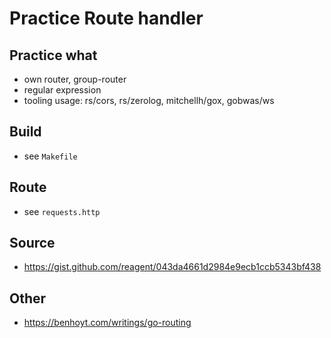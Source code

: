 # Practice Route handler

## Practice what
* own router, group-router
* regular expression
* tooling usage: rs/cors, rs/zerolog, mitchellh/gox, gobwas/ws

## Build
* see `Makefile`

## Route
* see `requests.http`

## Source
* https://gist.github.com/reagent/043da4661d2984e9ecb1ccb5343bf438

## Other
* https://benhoyt.com/writings/go-routing
